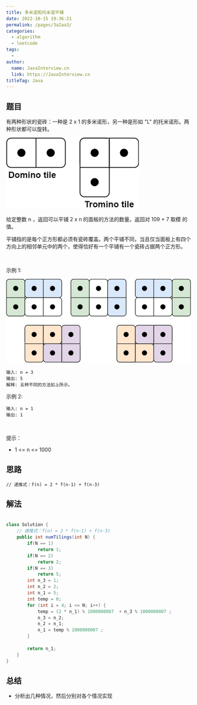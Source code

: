 ```yaml
---
title: 多米诺和托米诺平铺
date: 2022-10-15 19:36:21
permalink: /pages/3a2aa3/
categories:
  - algorithm
  - leetcode
tags:
  - 
author: 
  name: JavaInterview.cn
  link: https://JavaInterview.cn
titleTag: Java
---
```


## 题目

有两种形状的瓷砖：一种是 2 x 1 的多米诺形，另一种是形如 "L" 的托米诺形。两种形状都可以旋转。

![](/media/pictures/leetcode/lc-domino.jpeg)

给定整数 n ，返回可以平铺 2 x n 的面板的方法的数量。返回对 109 + 7 取模 的值。

平铺指的是每个正方形都必须有瓷砖覆盖。两个平铺不同，当且仅当面板上有四个方向上的相邻单元中的两个，使得恰好有一个平铺有一个瓷砖占据两个正方形。

 

示例 1:

![](/media/pictures/leetcode/lc-domino1.jpeg)

    输入: n = 3
    输出: 5
    解释: 五种不同的方法如上所示。
示例 2:

    输入: n = 1
    输出: 1
 

提示：

- 1 <= n <= 1000


## 思路

    // 递推式：f(n) = 2 * f(n-1) + f(n-3)

## 解法
```java

class Solution {
    // 递推式：f(n) = 2 * f(n-1) + f(n-3)
    public int numTilings(int N) {
        if(N == 1)
            return 1;
        if(N == 2)
            return 2;
        if(N == 3)
            return 5;
        int n_3 = 1;
        int n_2 = 2;
        int n_1 = 5;
        int temp = 0;
        for (int i = 4; i <= N; i++) {
            temp = (2 * n_1) % 1000000007  + n_3 % 1000000007 ;
            n_3 = n_2;
            n_2 = n_1; 
            n_1 = temp % 1000000007 ;
        }
        
        return n_1;
    }
}
```

## 总结

- 分析出几种情况，然后分别对各个情况实现 
